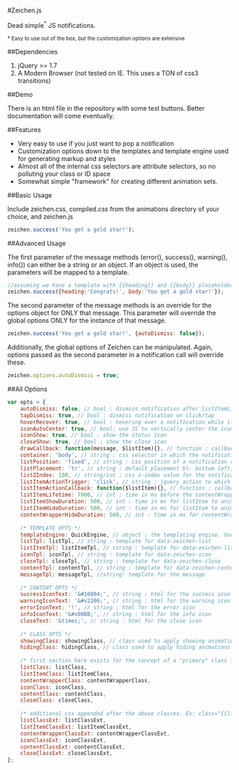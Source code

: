 #Zeichen.js

Dead simple<sup>*</sup> JS notifications.

<sub>* Easy to use out of the box, but the customization options are extensive</sub>

##Dependencies

1. jQuery >= 1.7
2. A Modern Browser (not tested on IE. This uses a TON of css3 transitions)

##Demo

There is an html file in the repository with some test buttons. Better documentation will come eventually.

##Features

* Very easy to use if you just want to pop a notification
* Customization options down to the templates and template engine used for generating markup and styles
* Almost all of the internal css selectors are attribute selectors, so no polluting your class or ID space
* Somewhat simple "framework" for creating different animation sets.

##Basic Usage

Include zeichen.css, compiled.css from the animations directory of your choice, and zeichen.js

```javascript
zeichen.success('You get a gold star!');
```

##Advanced Usage

The first parameter of the message methods (error(), success(), warning(), info()) can either be a string or an object. If an object is used, the parameters will be mapped to a template.

```javascript
//assuming we have a template with {{heading}} and {{body}} placeholders
zeichen.success({heading:'Congrats!', body:'You get a gold star!'});
```

The second parameter of the message methods is an override for the options object for ONLY that message. This parameter will override the global options ONLY for the instance of that message.

```javascript
zeichen.success('You get a gold star!', {autoDismiss: false});
```

Additionally, the global options of Zeichen can be manipulated. Again, options passed as the second parameter in a notification call will override these.

```javascript
zeichen.options.autoDismiss = true;
```


##All Options

```javascript
var opts = {
    autoDismiss: false, // bool : dismiss notification after listItemLifetime
    tapDismiss: true, // bool : dismiss notification on click/tap 
    hoverRecover: true, // bool : hovering over a notification while it is dismissing, restore it
    iconAutoCenter: true, // bool: use JS to vertically center the icon in data-zeichen-content-wrapper
    iconShow: true, // bool : show the status icon
    closeShow: true, // bool : show the close icon
    drawCallback: function(message, $listItem){}, // function : callback that fires after the notification is added to dom
    container: 'body', // string : css selector in which the notification container will be added
    listPosition: 'fixed', // string : css position of a notification container
    listPlacement: 'tr', // string : default placement bl: bottom left, tm: top middle, etc
    listZIndex: 100, // string/int : css z-index value for the notification container
    listItemActionTrigger: 'click', // string : jquery action to which listItemCallback is bound
    listItemActionCallback: function($listItem){}, // function : callback that fires on listItemActionTrigger
    listItemLifetime: 7000, // int : time in ms before the contentWrapper hide animation begins
    listItemShowDuration: 500, // int : time in ms for listItem to animate before the contentWrapper show animation begins
    listItemHideDuration: 500, // int : time in ms for listItem to animate before the listItem is removed from dom
    contentWrapperHideDuration: 500, // int : time in ms for contentWrapper to animate before listItem hide animation starts   
 
    /* TEMPLATE OPTS */
    templateEngine: QuickEngine, // object : the templating engine. Used like opts.templateEngine.compile(template).render(context)
    listTpl: listTpl, // string : template for data-zeichen-list
    listItemTpl: listItemTpl, // string : template for data-zeichen-list-item. Should nest data-zeichen-content-wrapper
    iconTpl: iconTpl, // string : template for data-zeichen-icon
    closeTpl: closeTpl, // string : template for data-zeichen-close
    contentTpl: contentTpl, // string : template for data-zeichen-content
    messageTpl: messageTpl, //string: template for the message
    
    /* CONTENT OPTS */
    successIconText: '&#10004;', // string : html for the success icon
    warningIconText: '&#x2206;', // string : html for the warning icon
    errorIconText: '!', // string : html for the error icon
    infoIconText: '&#x00BB;', // string : html for the info icon
    closeText: '&times;', // string : html for the close icon
    
    /* CLASS OPTS */
    showingClass: showingClass, // class used to apply showing animations
    hidingClass: hidingClass, // class used to apply hiding animations
    
    /* first section here exists for the concept of a "primary" class for each element */
    listClass: listClass, 
    listItemClass: listItemClass,
    contentWrapperClass: contentWrapperClass,
    iconClass: iconClass,
    contentClass: contentClass,
    closeClass: closeClass,
    
    /* additional css appended after the above classes. Ex: class="{{listClass}} {{listClassExt}}" */
    listClassExt: listClassExt,
    listItemClassExt: listItemClassExt,
    contentWrapperClassExt: contentWrapperClassExt,
    iconClassExt: iconClassExt,
    contentClassExt: contentClassExt,
    closeClassExt: closeClassExt,
};     
```
